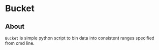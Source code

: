 # Bucket

## About

`Bucket` is simple python script to bin data into consistent ranges specified from cmd line.

